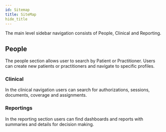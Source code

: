 ```yaml
---
id: Sitemap
title: SiteMap
hide_title
---
```


The main level sidebar navigation consists of People, Clinical and  Reporting. 

## People
The people section allows user to search by Patient or Practitioner. Users can create new patients or practitioners and navigate to specific profiles. 

### Clinical
In the clinical navigation users can search for authorizations, sessions, documents, coverage and assignments. 

### Reportings
In the reporting section users can find dashboards and reports with summaries and details for decision making. 